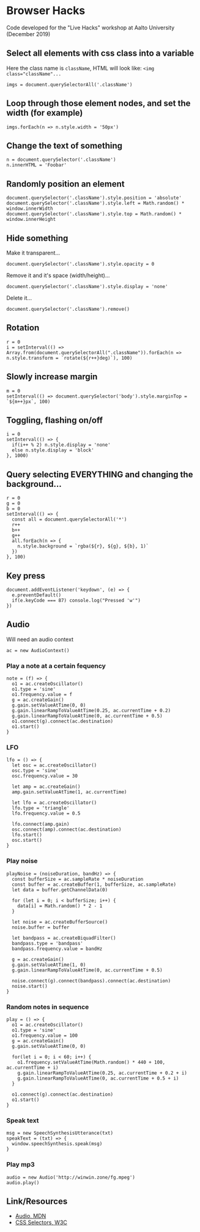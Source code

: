# Browser Hacks

Code developed for the "Live Hacks" workshop at Aalto University (December 2019)

## Select all elements with css class into a variable

Here the class name is `className`, HTML will look like: `<img class="className"...`

    imgs = document.querySelectorAll('.className')

## Loop through those element nodes, and set the width (for example)

    imgs.forEach(n => n.style.width = '50px')

## Change the text of something

    n = document.querySelector('.className')
    n.innerHTML = 'Foobar'

## Randomly position an element

    document.querySelector('.className').style.position = 'absolute'
    document.querySelector('.className').style.left = Math.random() * window.innerWidth 
    document.querySelector('.className').style.top = Math.random() * window.innerHeight 

## Hide something 

Make it transparent...

    document.querySelector('.className').style.opacity = 0

Remove it and it's space (width/height)...

    document.querySelector('.className').style.display = 'none'

Delete it...

    document.querySelector('.className').remove()

## Rotation

    r = 0
    i = setInterval(() => Array.from(document.querySelectorAll(".className")).forEach(n => n.style.transform = `rotate(${r++}deg)`), 100)

## Slowly increase margin

    m = 0
    setInterval(() => document.querySelector('body').style.marginTop = `${m++}px`, 100)

## Toggling, flashing on/off

    i = 0
    setInterval(() => {
      if(i++ % 2) n.style.display = 'none'
      else n.style.display = 'block'
    }, 1000)
 

## Query selecting EVERYTHING and changing the background...

    r = 0
    g = 0
    b = 0
    setInterval(() => {
      const all = document.querySelectorAll('*')
      r++
      b++
      g++
      all.forEach(n => {
        n.style.background = `rgba(${r}, ${g}, ${b}, 1)`
      })
    }, 100)

## Key press

    document.addEventListener('keydown', (e) => {
      e.preventDefault()
      if(e.keyCode === 87) console.log("Pressed 'w'") 
    })

## Audio

Will need an audio context

    ac = new AudioContext()

### Play a note at a certain fequency

    note = (f) => {
      o1 = ac.createOscillator()
      o1.type = 'sine'
      o1.frequency.value = f
      g = ac.createGain()
      g.gain.setValueAtTime(0, 0)
      g.gain.linearRampToValueAtTime(0.25, ac.currentTime + 0.2)
      g.gain.linearRampToValueAtTime(0, ac.currentTime + 0.5)
      o1.connect(g).connect(ac.destination)
      o1.start()
    }

### LFO

    lfo = () => {
      let osc = ac.createOscillator()
      osc.type = 'sine'
      osc.frequency.value = 30

      let amp = ac.createGain()
      amp.gain.setValueAtTime(1, ac.currentTime)

      let lfo = ac.createOscillator()
      lfo.type = 'triangle'
      lfo.frequency.value = 0.5

      lfo.connect(amp.gain)
      osc.connect(amp).connect(ac.destination)
      lfo.start()
      osc.start()
    }

### Play noise

    playNoise = (noiseDuration, bandHz) => {
      const bufferSize = ac.sampleRate * noiseDuration 
      const buffer = ac.createBuffer(1, bufferSize, ac.sampleRate)
      let data = buffer.getChannelData(0)

      for (let i = 0; i < bufferSize; i++) {
        data[i] = Math.random() * 2 - 1
      }

      let noise = ac.createBufferSource()
      noise.buffer = buffer

      let bandpass = ac.createBiquadFilter()
      bandpass.type = 'bandpass'
      bandpass.frequency.value = bandHz

      g = ac.createGain()
      g.gain.setValueAtTime(1, 0)
      g.gain.linearRampToValueAtTime(0, ac.currentTime + 0.5)

      noise.connect(g).connect(bandpass).connect(ac.destination)
      noise.start()
    }

### Random notes in sequence

    play = () => {
      o1 = ac.createOscillator()
      o1.type = 'sine'
      o1.frequency.value = 100
      g = ac.createGain()
      g.gain.setValueAtTime(0, 0)

      for(let i = 0; i < 60; i++) {
        o1.frequency.setValueAtTime(Math.random() * 440 + 100, ac.currentTime + i)
        g.gain.linearRampToValueAtTime(0.25, ac.currentTime + 0.2 + i)
        g.gain.linearRampToValueAtTime(0, ac.currentTime + 0.5 + i)
      }

      o1.connect(g).connect(ac.destination)
      o1.start()
    }

### Speak text

    msg = new SpeechSynthesisUtterance(txt)
    speakText = (txt) => {
      window.speechSynthesis.speak(msg)
    }

### Play mp3

    audio = new Audio('http://winwin.zone/fg.mpeg')
    audio.play()

## Link/Resources

* [Audio, MDN](https://developer.mozilla.org/en-US/docs/Web/API/Web_Audio_API/Advanced_techniques)
* [CSS Selectors, W3C](https://www.w3.org/TR/selectors-api/)


